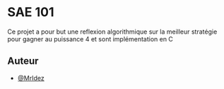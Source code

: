# SAE 101

Ce projet a pour but une reflexion algorithmique sur la meilleur stratégie pour gagner au puissance 4 et sont implémentation en C

## Auteur

- [@MrIdez](https://www.github.com/MrIdez)
